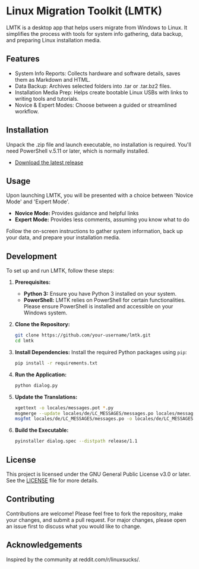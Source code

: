 # Linux Migration Toolkit (LMTK)

LMTK is a desktop app that helps users migrate from Windows to Linux. It simplifies the process with tools for system info gathering, data backup, and preparing Linux installation media.

## Features

- System Info Reports: Collects hardware and software details, saves them as Markdown and HTML.
- Data Backup: Archives selected folders into .tar or .tar.bz2 files.
- Installation Media Prep: Helps create bootable Linux USBs with links to writing tools and tutorials.
- Novice & Expert Modes: Choose between a guided or streamlined workflow.

## Installation

Unpack the .zip file and launch executable, no installation is required. You'll need PowerShell v.5.11 or later, which is normally installed.

- [Download the latest release](https://github.com/ikostas/lmtk/releases/latest)

## Usage

Upon launching LMTK, you will be presented with a choice between 'Novice Mode' and 'Expert Mode'.

-   **Novice Mode:** Provides guidance and helpful links
-   **Expert Mode:** Provides less comments, assuming you know what to do

Follow the on-screen instructions to gather system information, back up your data, and prepare your installation media.

## Development

To set up and run LMTK, follow these steps:

1.  **Prerequisites:**
    *   **Python 3:** Ensure you have Python 3 installed on your system.
    *   **PowerShell:** LMTK relies on PowerShell for certain functionalities. Please ensure PowerShell is installed and accessible on your Windows system.

2.  **Clone the Repository:**
    ```bash
    git clone https://github.com/your-username/lmtk.git
    cd lmtk
    ```

3.  **Install Dependencies:**
    Install the required Python packages using `pip`:
    ```bash
    pip install -r requirements.txt
    ```

4.  **Run the Application:**
    ```bash
    python dialog.py
    ```

5.  **Update the Translations:**
    ```bash
    xgettext -o locales/messages.pot *.py
    msgmerge --update locales/de/LC_MESSAGES/messages.po locales/messages.pot
    msgfmt locales/de/LC_MESSAGES/messages.po -o locales/de/LC_MESSAGES/messages.mo
    ```

6.  **Build the Executable:**
    ```bash
    pyinstaller dialog.spec --distpath release/1.1
    ```

## License

This project is licensed under the GNU General Public License v3.0 or later. See the [LICENSE](LICENSE) file for more details.

## Contributing

Contributions are welcome! Please feel free to fork the repository, make your changes, and submit a pull request. For major changes, please open an issue first to discuss what you would like to change.

## Acknowledgements

Inspired by the community at reddit.com/r/linuxsucks/.
